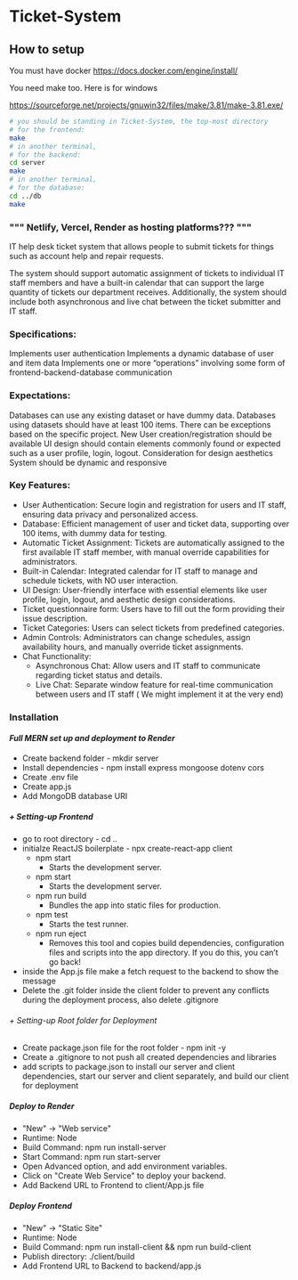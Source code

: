 # Ticket-System

## How to setup

You must have docker
https://docs.docker.com/engine/install/

You need make too. Here is for windows

https://sourceforge.net/projects/gnuwin32/files/make/3.81/make-3.81.exe/

```bash
# you should be standing in Ticket-System, the top-most directory
# for the frontend:
make
# in another terminal,
# for the backend:
cd server
make
# in another terminal,
# for the database:
cd ../db
make
```

### """ Netlify, Vercel, Render as hosting platforms???   """
IT help desk ticket system that allows people to submit tickets for things such as account help and repair requests.

The system should support automatic assignment of tickets to individual IT staff members and have a built-in calendar that can support the large quantity of tickets our department receives. Additionally, the system should include both asynchronous and live chat between the ticket submitter and IT staff.

### Specifications:
Implements user authentication
Implements a dynamic database of user and item data
Implements one or more “operations” involving some form of frontend-backend-database communication
### Expectations:
Databases can use any existing dataset or have dummy data. Databases using datasets should have at least 100 items. There can be exceptions based on the specific project.
New User creation/registration should be available
UI design should contain elements commonly found or expected such as a user profile, login, logout.
Consideration for design aesthetics
System should be dynamic and responsive

### Key Features:
- User Authentication: Secure login and registration for users and IT staff, ensuring data privacy and personalized access.
- Database: Efficient management of user and ticket data, supporting over 100 items, with dummy data for testing.
- Automatic Ticket Assignment: Tickets are automatically assigned to the first available IT staff member, with manual override capabilities for administrators.
- Built-in Calendar: Integrated calendar for IT staff to manage and schedule tickets, with NO user interaction.
- UI Design: User-friendly interface with essential elements like user profile, login, logout, and aesthetic design considerations.
- Ticket questionnaire form: Users have to fill out the form providing their issue description.
- Ticket Categories: Users can select tickets from predefined categories.
- Admin Controls: Administrators can change schedules, assign availability hours, and manually override ticket assignments.
- Chat Functionality:
  - Asynchronous Chat: Allow users and IT staff to communicate regarding ticket status and details.
  - Live Chat: Separate window feature for real-time communication between users and IT staff ( We might implement it at the very end)


### Installation
#### *Full MERN set up and deployment to Render*
+ Create backend folder - mkdir server
+ Install dependencies - npm install express mongoose dotenv cors
+ Create .env file
+ Create app.js
+ Add MongoDB database URI
##### + Setting-up Frontend
+ go to root directory - cd ..
+  initialze ReactJS boilerplate - npx create-react-app client
    + npm start
      + Starts the development server.
   + npm start
     + Starts the development server.
   + npm run build
     + Bundles the app into static files for production.
   + npm test
     + Starts the test runner.
   + npm run eject
     + Removes this tool and copies build dependencies, configuration files
       and scripts into the app directory. If you do this, you can’t go back!
+ inside the App.js file make a fetch request to the backend to show the message
+ Delete the .git folder inside the client folder to prevent any conflicts during the deployment process, also delete .gitignore
###### + Setting-up Root folder for Deployment 
+ Create package.json file for the root folder - npm init -y
+ Create a .gitignore to not push all created dependencies and libraries
+ add scripts to package.json to install our server and client dependencies, start our server and client separately, and build our client for deployment

##### Deploy to Render 
+ "New" -> "Web service"
+ Runtime: Node
+ Build Command: npm run install-server
+ Start Command: npm run start-server
+ Open Advanced option, and add environment variables.
+ Click on "Create Web Service" to deploy your backend.
+ Add Backend URL to Frontend to client/App.js file

##### Deploy Frontend
+ "New" -> "Static Site"
+ Runtime: Node
+ Build Command: npm run install-client && npm run build-client
+ Publish directory: ./client/build
+ Add Frontend URL to Backend to backend/app.js